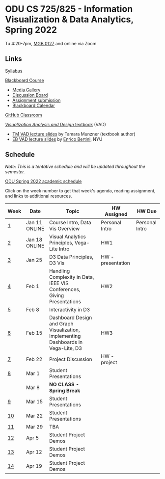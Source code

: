 # ODU CS 725/825 - Information Visualization & Data Analytics, Spring 2022

Tu 4:20-7pm, [MGB 0127](https://www.odu.edu/ts/labs-classrooms/technology-classrooms/mgb) and online via Zoom

## Links

[Syllabus](syllabus.md)

[Blackboard Course](https://www.blackboard.odu.edu/ultra/courses/_394424_1/cl/outline)
* [Media Gallery](https://www.blackboard.odu.edu/webapps/blackboard/content/launchLink.jsp?course_id=_394424_1&tool_id=_5549_1&tool_type=TOOL&mode=cpview&mode=reset)
* [Discussion Board](https://www.blackboard.odu.edu/webapps/blackboard/content/launchLink.jsp?course_id=_394424_1&tool_id=_2588_1&tool_type=TOOL&mode=cpview&mode=reset)
* [Assignment submission](https://www.blackboard.odu.edu/webapps/blackboard/content/listContentEditable.jsp?content_id=_10420532_1&course_id=_394424_1&mode=reset)
* [Blackboard Calendar](https://www.blackboard.odu.edu/webapps/blackboard/content/launchLink.jsp?course_id=_394424_1&tool_id=_152_1&tool_type=TOOL&mode=cpview&mode=reset)

[GitHub Classroom](https://classroom.github.com/classrooms/76785200-odu-cs-725-information-visualization-spring-2022)

[*Visualization Analysis and Design* textbook](https://www.cs.ubc.ca/~tmm/vadbook/) (VAD)
* [TM VAD lecture slides](https://www.cs.ubc.ca/~tmm/talks.html#vadallslides) by Tamara Munzner (textbook author)
* [EB VAD lecture slides](http://bit.ly/lecture-slides-iv16) by [Enrico Bertini](http://enrico.bertini.io/), NYU

## Schedule

*Note: This is a tentative schedule and will be updated throughout the semester.*

[ODU Spring 2022 academic schedule](https://www.odu.edu/academics/calendar/spring)

Click on the week number to get that week's agenda, reading assignment, and links to additional resources.

|Week |Date|Topic|HW Assigned|HW Due|
|---|---|---|---|---|
|[1](agenda.md#week-1)|	Jan 11<br/>ONLINE|	Course Intro, Data Vis Overview | Personal Intro | Personal Intro|
|[2](agenda.md#week-2)|	Jan 18<br/>ONLINE|	Visual Analytics Principles, Vega-Lite Intro | HW1 |  |
|[3](agenda.md#week-3)|	Jan 25|	D3 Data Principles, D3 Vis  | HW - presentation | |
|[4](agenda.md#week-4)|	Feb 1| Handling Complexity in Data, IEEE VIS Conferences, Giving Presentations | HW2 | | 
|[5](agenda.md#week-5)|	Feb 8| Interactivity in D3| | | 
|[6](agenda.md#week-6)|	Feb 15|	Dashboard Design and Graph Visualization, Implementing Dashboards in Vega-Lite, D3| HW3 | | 
|[7](agenda.md#week-7)|	Feb 22|	Project Discussion | HW - project | | 
|[8](agenda.md#week-8)|	Mar 1|	Student Presentations | | | 
||	Mar 8|	**NO CLASS - Spring Break** | | | 
|[9](agenda.md#week-9)|	Mar 15|	Student Presentations | | | 
|[10](agenda.md#week-10)| Mar 22|	Student Presentations | | | 
|[11](agenda.md#week-11)| Mar 29|	TBA | | | 
|[12](agenda.md#week-12)| Apr 5|	Student Project Demos | | | 
|[13](agenda.md#week-13)| Apr 12|	Student Project Demos | | | 
|[14](agenda.md#week-14)| Apr 19|	Student Project Demos | | | 

